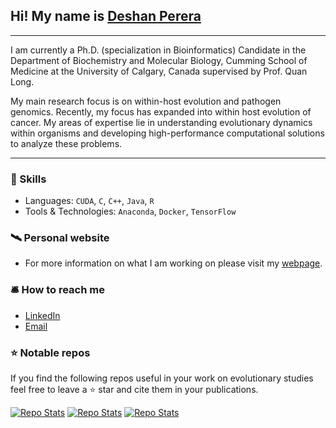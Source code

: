 ## Hi! My name is [Deshan Perera](https://sites.google.com/view/deshanperera)

---
I am currently a Ph.D. (specialization in Bioinformatics) Candidate in the Department of Biochemistry and Molecular Biology, Cumming School of Medicine at the University of Calgary, Canada supervised by Prof. Quan Long. 

My main research focus is on within-host evolution and pathogen genomics. Recently, my focus has expanded into within host evolution of cancer. My areas of expertise lie in understanding evolutionary dynamics within organisms and developing high-performance computational solutions to analyze these problems.

---

### :flying_disc: Skills
- Languages: `CUDA`, `C`, `C++`, `Java`, `R`
- Tools & Technologies: `Anaconda`, `Docker`, `TensorFlow`

### :artificial_satellite: Personal website
 - For more information on what I am working on please visit my [webpage](https://sites.google.com/view/deshanperera).

### :bellhop_bell: How to reach me
- [LinkedIn](https://www.linkedin.com/in/deshan-perera-77181093/)
- [Email](mailto:duwagedahampriyabala@ucalgary.ca)

### :star: Notable repos

If you find the following repos useful in your work on evolutionary studies feel free to leave a :star: star and cite them in your publications.

[![Repo Stats](https://github-readme-stats.vercel.app/api/pin/?username=theLongLab&repo=CATE&show_icons=true&theme=dark)](https://github.com/theLongLab/CATE)
[![Repo Stats](https://github-readme-stats.vercel.app/api/pin/?username=theLongLab&repo=TransCOVID&show_icons=true&theme=dark)](https://github.com/theLongLab/TransCOVID)
[![Repo Stats](https://github-readme-stats.vercel.app/api/pin/?username=theLongLab&repo=Transmission_Analyzer&show_icons=true&theme=dark)](https://github.com/theLongLab/Transmission_Analyzer)
